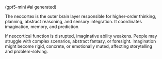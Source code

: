 (gpt5-mini #ai generated)

The neocortex is the outer brain layer responsible for higher-order thinking, planning, abstract reasoning, and sensory integration. It coordinates imagination, memory, and prediction.

If neocortical function is disrupted, imaginative ability weakens. People may struggle with complex scenarios, abstract fantasy, or foresight. Imagination might become rigid, concrete, or emotionally muted, affecting storytelling and problem-solving.
